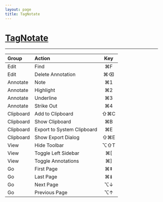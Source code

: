 ```yaml
---
layout: page
title: TagNotate
---
```


# [TagNotate](http://www.tagnotate.com/)

---

| Group                          | Action                           | Key          |
| :----------------------------- | :------------------------------- | :----------: |
| Edit                           | Find                             | ⌘F           |
| Edit                           | Delete Annotation                | ⌘⌫           |
| Annotate                       | Note                             | ⌘1           |
| Annotate                       | Highlight                        | ⌘2           |
| Annotate                       | Underline                        | ⌘3           |
| Annotate                       | Strike Out                       | ⌘4           |
| Clipboard                      | Add to Clipboard                 | ⇧⌘C          |
| Clipboard                      | Show Clipboard                   | ⌘B           |
| Clipboard                      | Export to System Clipboard       | ⌘E           |
| Clipboard                      | Show Export Dialog               | ⇧⌘E          |
| View                           | Hide Toolbar                     | ⌥⇧T          |
| View                           | Toggle Left Sidebar              | ⌘[           |
| View                           | Toggle Annotations               | ⌘]           |
| Go                             | First Page                       | ⌘⇞           |
| Go                             | Last Page                        | ⌘⇟           |
| Go                             | Next Page                        | ⌥↓           |
| Go                             | Previous Page                    | ⌥↑           |
